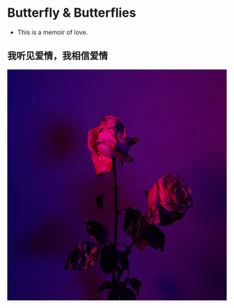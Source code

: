 # Butterfly & Butterflies

* This is a memoir of love.

## 我听见爱情，我相信爱情

![rose petals](https://github.com/ScarlettSun9/Butterfly/blob/main/suspiria-night-rose-scaled.jpg)
